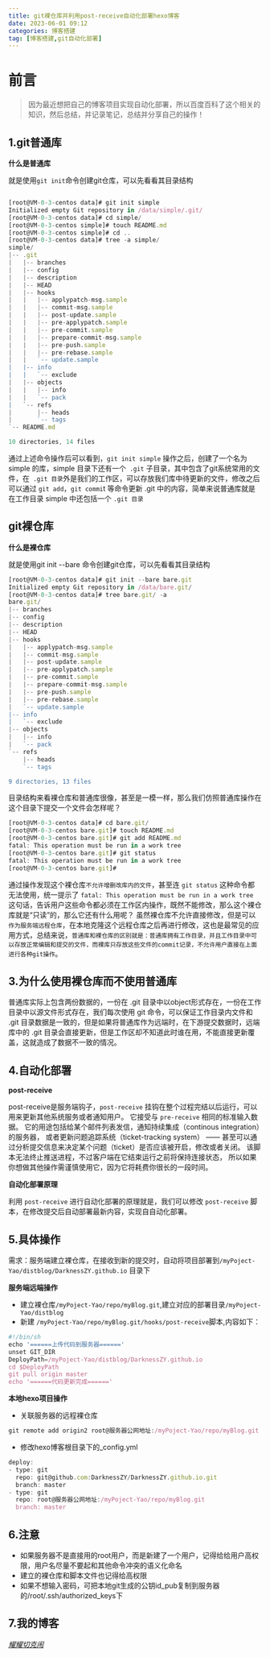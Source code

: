 ```yaml
---
title: git裸仓库并利用post-receive自动化部署hexo博客
date: 2023-06-01 09:12
categories: 博客搭建
tag: [博客搭建,git自动化部署] 
---
```


<!-- <meta name="referrer" content="no-referrer" /> -->


# 前言

> 因为最近想把自己的博客项目实现自动化部署，所以百度百科了这个相关的知识，然后总结，并记录笔记，总结并分享自己的操作！

## 1.git普通库

**什么是普通库**

就是使用`git init`命令创建git仓库，可以先看看其目录结构

```js

[root@VM-0-3-centos data]# git init simple
Initialized empty Git repository in /data/simple/.git/
[root@VM-0-3-centos data]# cd simple/
[root@VM-0-3-centos simple]# touch README.md
[root@VM-0-3-centos simple]# cd ..
[root@VM-0-3-centos data]# tree -a simple/
simple/
|-- .git
|   |-- branches
|   |-- config
|   |-- description
|   |-- HEAD
|   |-- hooks
|   |   |-- applypatch-msg.sample
|   |   |-- commit-msg.sample
|   |   |-- post-update.sample
|   |   |-- pre-applypatch.sample
|   |   |-- pre-commit.sample
|   |   |-- prepare-commit-msg.sample
|   |   |-- pre-push.sample
|   |   |-- pre-rebase.sample
|   |   `-- update.sample
|   |-- info
|   |   `-- exclude
|   |-- objects
|   |   |-- info
|   |   `-- pack
|   `-- refs
|       |-- heads
|       `-- tags
`-- README.md

10 directories, 14 files

```

通过上述命令操作后可以看到，`git init simple` 操作之后，创建了一个名为 simple 的库，simple 目录下还有一个` .git` 子目录，其中包含了git系统常用的文件，在` .git 目录`外是我们的工作区，可以存放我们库中待更新的文件，修改之后可以通过 `git add`，`git commi`t 等命令更新 .git 中的内容，简单来说普通库就是在工作目录 simple 中还包括一个 `.git 目录`

## git裸仓库

**什么是裸仓库**

就是使用git init --bare 命令创建git仓库，可以先看看其目录结构

```js
[root@VM-0-3-centos data]# git init --bare bare.git
Initialized empty Git repository in /data/bare.git/
[root@VM-0-3-centos data]# tree bare.git/ -a
bare.git/
|-- branches
|-- config
|-- description
|-- HEAD
|-- hooks
|   |-- applypatch-msg.sample
|   |-- commit-msg.sample
|   |-- post-update.sample
|   |-- pre-applypatch.sample
|   |-- pre-commit.sample
|   |-- prepare-commit-msg.sample
|   |-- pre-push.sample
|   |-- pre-rebase.sample
|   `-- update.sample
|-- info
|   `-- exclude
|-- objects
|   |-- info
|   `-- pack
`-- refs
    |-- heads
    `-- tags

9 directories, 13 files

```

目录结构来看裸仓库和普通库很像，甚至是一模一样，那么我们仿照普通库操作在这个目录下提交一个文件会怎样呢？

```js
[root@VM-0-3-centos data]# cd bare.git/
[root@VM-0-3-centos bare.git]# touch README.md
[root@VM-0-3-centos bare.git]# git add README.md
fatal: This operation must be run in a work tree
[root@VM-0-3-centos bare.git]# git status
fatal: This operation must be run in a work tree
[root@VM-0-3-centos bare.git]#

```

通过操作发现这个裸仓库`不允许增删改库内的文件`，甚至连 `git status` 这种命令都无法使用，统一提示了 `fatal: This operation must be run in a work tree` 这句话，告诉用户这些命令都必须在工作区内操作，既然不能修改，那么这个裸仓库就是“只读”的，那么它还有什么用呢？
虽然裸仓库不允许直接修改，但是可以`作为服务端远程仓库`，在本地克隆这个远程仓库之后再进行修改，这也是最常见的应用方式，总结来说，`普通库和裸仓库的区别就是：普通库拥有工作目录，并且工作目录中可以存放正常编辑和提交的文件，而裸库只存放这些文件的commit记录，不允许用户直接在上面进行各种git操作`。

## 3.为什么使用裸仓库而不使用普通库

普通库实际上包含两份数据的，一份在 .git 目录中以object形式存在，一份在工作目录中以源文件形式存在，我们每次使用 git 命令，可以保证工作目录内文件和 .git 目录数据是一致的，但是如果将普通库作为远端时，在下游提交数据时，远端库中的 .git 目录会直接更新，但是工作区却不知道此时谁在用，不能直接更新覆盖，这就造成了数据不一致的情况。

## 4.自动化部署

**post-receive**

post-receive是服务端钩子，`post-receive` 挂钩在整个过程完结以后运行，可以用来更新其他系统服务或者通知用户。 它接受与 `pre-receive` 相同的标准输入数据。 它的用途包括给某个邮件列表发信，通知持续集成（continous integration）的服务器， 或者更新问题追踪系统（ticket-tracking system） —— 甚至可以通过分析提交信息来决定某个问题（ticket）是否应该被开启，修改或者关闭。 该脚本无法终止推送进程，不过客户端在它结束运行之前将保持连接状态， 所以如果你想做其他操作需谨慎使用它，因为它将耗费你很长的一段时间。

**自动化部署原理**

利用 `post-receive` 进行自动化部署的原理就是，我们可以修改 `post-receive` 脚本，在修改提交后自动部署最新内容，实现自自动化部署。

## 5.具体操作

需求：服务端建立裸仓库，在接收到新的提交时，自动将项目部署到`/myPoject-Yao/distblog/DarknessZY.github.io` 目录下

**服务端远端操作**

*   建立裸仓库`/myPoject-Yao/repo/myBlog.git`,建立对应的部署目录`/myPoject-Yao/distblog`
*   新建 `/myPoject-Yao/repo/myBlog.git/hooks/post-receive`脚本,内容如下：

```js
#!/bin/sh
echo '======上传代码到服务器======'
unset GIT_DIR
DeployPath=/myPoject-Yao/distblog/DarknessZY.github.io
cd $DeployPath
git pull origin master
echo '======代码更新完成======'
```

**本地hexo项目操作**

*   关联服务器的远程裸仓库

```js
git remote add origin2 root@服务器公网地址:/myPoject-Yao/repo/myBlog.git
```

*   修改hexo博客根目录下的\_config.yml

```js
deploy:
- type: git
  repo: git@github.com:DarknessZY/DarknessZY.github.io.git
  branch: master
- type: git
  repo: root@服务器公网地址:/myPoject-Yao/repo/myBlog.git
  branch: master
```

## 6.注意

*   如果服务器不是直接用的root用户，而是新建了一个用户，记得给给用户高权限，用户名尽量不要起和其他命令冲突的语义化命名
*   建立的裸仓库和脚本文件也记得给高权限
*   如果不想输入密码，可把本地git生成的公钥id\_pub复制到服务器的/root/.ssh/authorized\_keys下

## 7.我的博客

*[耀耀切克闹](https://yaoyaoqiekenao.com/)* 